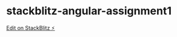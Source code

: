 # stackblitz-angular-assignment1

[Edit on StackBlitz ⚡️](https://stackblitz.com/edit/stackblitz-starters-juvw9j)